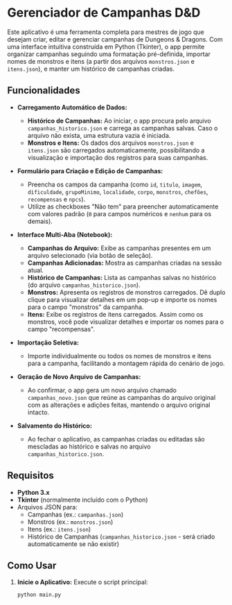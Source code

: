 # Gerenciador de Campanhas D&D

Este aplicativo é uma ferramenta completa para mestres de jogo que desejam criar, editar e gerenciar campanhas de Dungeons & Dragons. Com uma interface intuitiva construída em Python (Tkinter), o app permite organizar campanhas seguindo uma formatação pré-definida, importar nomes de monstros e itens (a partir dos arquivos `monstros.json` e `itens.json`), e manter um histórico de campanhas criadas.

## Funcionalidades

- **Carregamento Automático de Dados:**
  - **Histórico de Campanhas:** Ao iniciar, o app procura pelo arquivo `campanhas_historico.json` e carrega as campanhas salvas. Caso o arquivo não exista, uma estrutura vazia é iniciada.
  - **Monstros e Itens:** Os dados dos arquivos `monstros.json` e `itens.json` são carregados automaticamente, possibilitando a visualização e importação dos registros para suas campanhas.

- **Formulário para Criação e Edição de Campanhas:**
  - Preencha os campos da campanha (como `id`, `titulo`, `imagem`, `dificuldade`, `grupoMinimo`, `localidade`, `corpo`, `monstros`, `chefões`, `recompensas` e `npcs`).
  - Utilize as checkboxes "Não tem" para preencher automaticamente com valores padrão (`0` para campos numéricos e `nenhum` para os demais).

- **Interface Multi-Aba (Notebook):**
  - **Campanhas do Arquivo:** Exibe as campanhas presentes em um arquivo selecionado (via botão de seleção).
  - **Campanhas Adicionadas:** Mostra as campanhas criadas na sessão atual.
  - **Histórico de Campanhas:** Lista as campanhas salvas no histórico (do arquivo `campanhas_historico.json`).
  - **Monstros:** Apresenta os registros de monstros carregados. Dê duplo clique para visualizar detalhes em um pop-up e importe os nomes para o campo "monstros" da campanha.
  - **Itens:** Exibe os registros de itens carregados. Assim como os monstros, você pode visualizar detalhes e importar os nomes para o campo "recompensas".

- **Importação Seletiva:**
  - Importe individualmente ou todos os nomes de monstros e itens para a campanha, facilitando a montagem rápida do cenário de jogo.

- **Geração de Novo Arquivo de Campanhas:**
  - Ao confirmar, o app gera um novo arquivo chamado `campanhas_novo.json` que reúne as campanhas do arquivo original com as alterações e adições feitas, mantendo o arquivo original intacto.

- **Salvamento do Histórico:**
  - Ao fechar o aplicativo, as campanhas criadas ou editadas são mescladas ao histórico e salvas no arquivo `campanhas_historico.json`.

## Requisitos

- **Python 3.x**
- **Tkinter** (normalmente incluído com o Python)
- Arquivos JSON para:
  - Campanhas (ex.: `campanhas.json`)
  - Monstros (ex.: `monstros.json`)
  - Itens (ex.: `itens.json`)
  - Histórico de Campanhas (`campanhas_historico.json` - será criado automaticamente se não existir)

## Como Usar

1. **Inicie o Aplicativo:**
   Execute o script principal:
   ```bash
   python main.py
